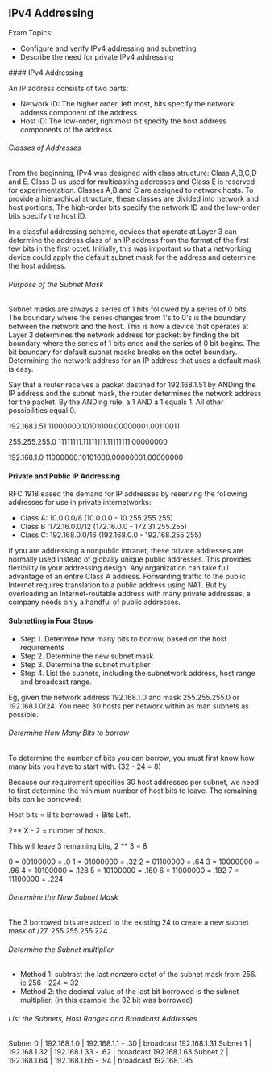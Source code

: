 ## IPv4 Addressing

Exam Topics:

- Configure and verify IPv4 addressing and subnetting 
- Describe the need for private IPv4 addressing 

#### IPv4 Addressing 

An IP address consists of two parts:

- Network ID: The higher order, left most, bits specify the network address component of the address 
- Host ID: The low-order, rightmost bit specify the host address components of the address 

###### Classes of Addresses

From the beginning, IPv4 was designed with class structure: Class A,B,C,D and E. Class D us used for multicasting addresses and Class E is reserved for experimentation. Classes A,B and C are assigned to network hosts. To provide a hierarchical structure, these classes are divided into network and host portions. The high-order bits specify the network ID and the low-order bits specify the host ID. 

In a classful addressing scheme, devices that operate at Layer 3 can determine the address class of an IP address from the format of the first few bits in the first octet. Initially, this was important so that a networking device could apply the default subnet mask for the address and determine the host address. 

###### Purpose of the Subnet Mask

Subnet masks are always a series of 1 bits followed by a series of 0 bits. The boundary where the series changes from 1's to 0's is the boundary between the network and the host. This is how a device that operates at Layer 3 determines the network address for packet: by finding the bit boundary where the series of 1 bits ends and the series of 0 bit begins. The bit boundary for default subnet masks breaks on the octet boundary. Determining the network address for an IP address that uses a default mask is easy.

Say that a router receives a packet destined for 192.168.1.51 by ANDing the IP address and the subnet mask, the router determines the network address for the packet. By the ANDing rule, a 1 AND a 1 equals 1. All other possibilities equal 0.

192.168.1.51
11000000.10101000.00000001.00110011

255.255.255.0
11111111.11111111.11111111.00000000

192.168.1.0
11000000.10101000.00000001.00000000

#### Private and Public IP Addressing 

RFC 1918 eased the demand for IP addresses by reserving the following addresses for use in private internetworks:

* Class A: 10.0.0.0/8 (10.0.0.0 - 10.255.255.255)
* Class B :172.16.0.0/12 (172.16.0.0 - 172.31.255.255)
* Class C: 192.168.0.0/16 (192.168.0.0 - 192.168.255.255)

If you are addressing a nonpublic intranet, these private addresses are normally used instead of globally unique public addresses. This provides flexibility in your addressing design. Any organization can take full advantage of an entire Class A address. Forwarding traffic to the public Internet requires translation to a public address using NAT. But by overloading an Internet-routable address with many private addresses, a company needs only a handful of public addresses. 

#### Subnetting in Four Steps

- Step 1. Determine how many bits to borrow, based on the host requirements
- Step 2. Determine the new subnet mask 
- Step 3. Determine the subnet multiplier
- Step 4. List the subnets, including the subnetwork address, host range and broadcast range.

Eg, given the network address 192.168.1.0 and mask 255.255.255.0 or 192.168.1.0/24. You need 30 hosts per network within as man subnets as possible.

###### Determine How Many Bits to borrow

To determine the number of bits you can borrow, you must first know how many bits you have to start with. (32 - 24 = 8)

Because our requirement specifies 30 host addresses per subnet, we need to first determine the minimum number of host bits to leave. The remaining bits can be borrowed:

Host bits = Bits borrowed + Bits Left. 

2** X - 2 = number of hosts. 

This will leave 3 remaining bits, 2 ** 3 = 8

0 = 00100000 = .0
1 = 01000000 = .32
2 = 01100000 = .64
3 = 10000000 = .96
4 = 10100000 = .128
5 = 10100000 = .160
6 = 11000000 = .192
7 = 11100000 = .224

###### Determine the New Subnet Mask

The 3 borrowed bits are added to the existing 24 to create a new subnet mask of /27. 255.255.255.224

###### Determine the Subnet multiplier

- Method 1: subtract the last nonzero octet of the subnet mask from 256. ie 256 - 224 = 32
- Method 2: the decimal value of the last bit borrowed is the subnet multiplier. (in this example the 32 bit was borrowed)

###### List the Subnets, Host Ranges and Broadcast Addresses 

Subnet 0 | 192.168.1.0  | 192.168.1.1 - .30  | broadcast 192.168.1.31
Subnet 1 | 192.168.1.32 | 192.168.1.33 - .62 | broadcast 192.168.1.63
Subnet 2 | 192.168.1.64 | 192.168.1.65 - .94 | broadcast 192.168.1.95

